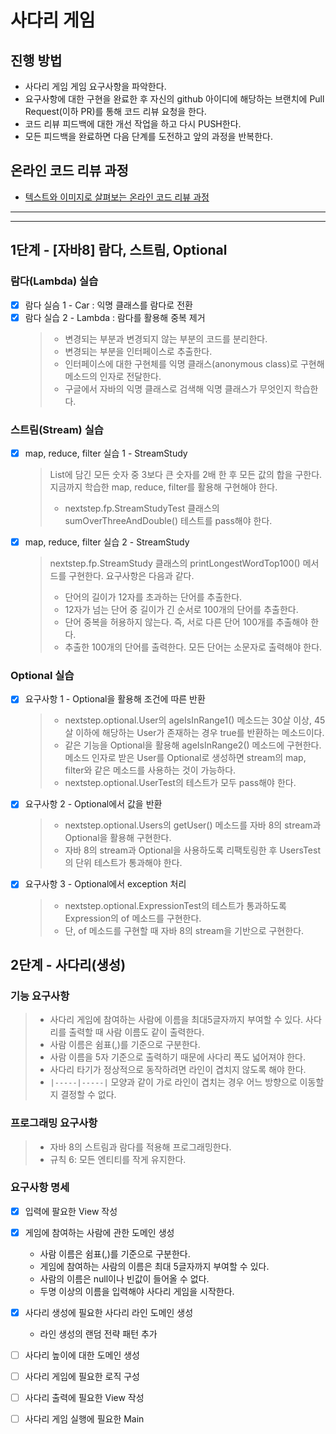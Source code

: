 # 사다리 게임
## 진행 방법
* 사다리 게임 게임 요구사항을 파악한다.
* 요구사항에 대한 구현을 완료한 후 자신의 github 아이디에 해당하는 브랜치에 Pull Request(이하 PR)를 통해 코드 리뷰 요청을 한다.
* 코드 리뷰 피드백에 대한 개선 작업을 하고 다시 PUSH한다.
* 모든 피드백을 완료하면 다음 단계를 도전하고 앞의 과정을 반복한다.

## 온라인 코드 리뷰 과정
* [텍스트와 이미지로 살펴보는 온라인 코드 리뷰 과정](https://github.com/nextstep-step/nextstep-docs/tree/master/codereview)


---
---
## 1단계 - [자바8] 람다, 스트림, Optional
### 람다(Lambda) 실습
- [x] 람다 실슴 1 - Car : 익명 클래스를 람다로 전환
- [x] 람다 실습 2 - Lambda : 람다를 활용해 중복 제거
  > - 변경되는 부분과 변경되지 않는 부분의 코드를 분리한다.
  > - 변경되는 부분을 인터페이스로 추출한다.
  > - 인터페이스에 대한 구현체를 익명 클래스(anonymous class)로 구현해 메소드의 인자로 전달한다.
  > - 구글에서 자바의 익명 클래스로 검색해 익명 클래스가 무엇인지 학습한다.

### 스트림(Stream) 실습
- [x] map, reduce, filter 실습 1 - StreamStudy
  > List에 담긴 모든 숫자 중 3보다 큰 숫자를 2배 한 후 모든 값의 합을 구한다. 지금까지 학습한 map, reduce, filter를 활용해 구현해야 한다. 
  > - nextstep.fp.StreamStudyTest 클래스의 sumOverThreeAndDouble() 테스트를 pass해야 한다.
- [x] map, reduce, filter 실습 2 - StreamStudy
  > nextstep.fp.StreamStudy 클래스의 printLongestWordTop100() 메서드를 구현한다. 요구사항은 다음과 같다.
  > - 단어의 길이가 12자를 초과하는 단어를 추출한다.
  > - 12자가 넘는 단어 중 길이가 긴 순서로 100개의 단어를 추출한다.
  > - 단어 중복을 허용하지 않는다. 즉, 서로 다른 단어 100개를 추출해야 한다.
  > - 추출한 100개의 단어를 출력한다. 모든 단어는 소문자로 출력해야 한다.

### Optional 실습
- [x] 요구사항 1 - Optional을 활용해 조건에 따른 반환
  > - nextstep.optional.User의 ageIsInRange1() 메소드는 30살 이상, 45살 이하에 해당하는 User가 존재하는 경우 true를 반환하는 메소드이다. 
  > - 같은 기능을 Optional을 활용해 ageIsInRange2() 메소드에 구현한다. 메소드 인자로 받은 User를 Optional로 생성하면 stream의 map, filter와 같은 메소드를 사용하는 것이 가능하다. 
  > - nextstep.optional.UserTest의 테스트가 모두 pass해야 한다.
- [x] 요구사항 2 - Optional에서 값을 반환
  > - nextstep.optional.Users의 getUser() 메소드를 자바 8의 stream과 Optional을 활용해 구현한다. 
  > - 자바 8의 stream과 Optional을 사용하도록 리팩토링한 후 UsersTest의 단위 테스트가 통과해야 한다.
- [x] 요구사항 3 - Optional에서 exception 처리
  > - nextstep.optional.ExpressionTest의 테스트가 통과하도록 Expression의 of 메소드를 구현한다.
  > - 단, of 메소드를 구현할 때 자바 8의 stream을 기반으로 구현한다.
 
 
## 2단계 - 사다리(생성)
### 기능 요구사항
> - 사다리 게임에 참여하는 사람에 이름을 최대5글자까지 부여할 수 있다. 사다리를 출력할 때 사람 이름도 같이 출력한다.
> - 사람 이름은 쉼표(,)를 기준으로 구분한다.
> - 사람 이름을 5자 기준으로 출력하기 때문에 사다리 폭도 넓어져야 한다.
> - 사다리 타기가 정상적으로 동작하려면 라인이 겹치지 않도록 해야 한다.
> - `|-----|-----|` 모양과 같이 가로 라인이 겹치는 경우 어느 방향으로 이동할지 결정할 수 없다.

### 프로그래밍 요구사항
>- 자바 8의 스트림과 람다를 적용해 프로그래밍한다.
>- 규칙 6: 모든 엔티티를 작게 유지한다.

### 요구사항 명세
- [x] 입력에 팔요한 View 작성 
- [x] 게임에 참여하는 사람에 관한 도메인 생성
  - 사람 이름은 쉼표(,)를 기준으로 구분한다.
  - 게임에 참여하는 사람의 이름은 최대 5글자까지 부여할 수 있다.
  - 사람의 이름은 null이나 빈값이 들어올 수 없다.
  - 두명 이상의 이름을 입력해야 사다리 게임을 시작한다.
- [x] 사다리 생성에 필요한 사다리 라인 도메인 생성
  - 라인 생성의 랜덤 전략 패턴 추가
- [ ] 사다리 높이에 대한 도메인 생성
- [ ] 사다리 게임에 필요한 로직 구성
- [ ] 사다리 출력에 필요한 View 작성
- [ ] 사다리 게임 실행에 필요한 Main 

